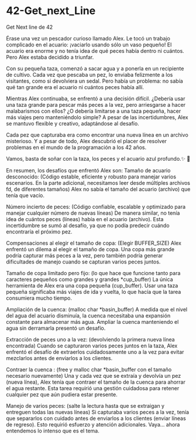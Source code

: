 # 42-Get_next_Line
Get Next line de 42

Érase una vez un pescador curioso llamado Alex. Le tocó un trabajo complicado en el acuario: ¡vaciarlo usando sólo un vaso pequeño! El acuario era enorme y no tenía idea de qué peces había dentro ni cuántos. Pero Alex estaba decidido a triunfar.

Con su pequeña taza, comenzó a sacar agua y a ponerla en un recipiente de cultivo. Cada vez que pescaba un pez, lo enviaba felizmente a los visitantes, como si devolviera un sedal. Pero había un problema: no sabía qué tan grande era el acuario ni cuántos peces había allí.

Mientras Alex continuaba, se enfrentó a una decisión difícil. ¿Debería usar una taza grande para pescar más peces a la vez, pero arriesgarse a hacer malabarismos con ellos? ¿O debería limitarse a una taza pequeña, hacer más viajes pero manteniéndolo simple? A pesar de las incertidumbres, Alex se mantuvo flexible y creativo, adaptándose al desafío.

Cada pez que capturaba era como encontrar una nueva línea en un archivo misterioso. Y a pesar de todo, Alex descubrió el placer de resolver problemas en el mundo de la programación a los 42 años.

Vamos, basta de soñar con la taza, los peces y el acuario azul profundo.✨ 💫


En resumen, los desafíos que enfrentó Alex son:
Tamaño de acuario desconocido:
(Código estable, eficiente y robusto para manejar varios escenarios. En la parte adicional, necesitamos leer desde múltiples archivos fd, de diferentes tamaños)
Alex no sabía el tamaño del acuario (archivo) que tenía que vacío.

Número incierto de peces:
(Código confiable, escalable y optimizado para manejar cualquier número de nuevas líneas)
De manera similar, no tenía idea de cuántos peces (líneas) había en el acuario (archivo). Esta incertidumbre se sumó al desafío, ya que no podía predecir cuándo encontraría el próximo pez.

Compensaciones al elegir el tamaño de copa:
(Elegir BUFFER_SIZE)
Alex enfrentó un dilema al elegir el tamaño de copa. Una copa más grande podría capturar más peces a la vez, pero también podría generar dificultades de manejo cuando se capturan varios peces juntos.

Tamaño de copa limitado pero fijo:
(lo que hace que funcione tanto para caracteres pequeños como grandes y grandes *cup_buffer) La
única herramienta de Alex era una copa pequeña (cup_buffer). Usar una taza pequeña significaba más viajes de ida y vuelta, lo que hacía que la tarea consumiera mucho tiempo.

Ampliación de la cuenca:
(malloc char *basin_buffer)
A medida que el nivel del agua del acuario disminuía, la cuenca necesitaba una expansión constante para almacenar más agua. Ampliar la cuenca manteniendo el agua sin derramarla presentó un desafío.

Extracción de peces uno a la vez:
(devolviendo la primera nueva línea encontrada)
Cuando se capturaron varios peces juntos en la taza, Alex enfrentó el desafío de extraerlos cuidadosamente uno a la vez para evitar mezclarlos antes de enviarlos a los clientes.

Contraer la cuenca :
(free y malloc char *basin_buffer con el tamaño necesario nuevamente)
Una y cada vez que se extraía y devolvía un pez (nueva línea), Alex tenía que contraer el tamaño de la cuenca para ahorrar el agua restante. Esta tarea requirió una gestión cuidadosa para retener cualquier pez que aún pudiera estar presente.

Manejo de varios peces:
(salte la lectura hasta que se extraigan y entreguen todas las nuevas líneas)
Si capturaba varios peces a la vez, tenía que separarlos con cuidado antes de enviarlos a los clientes (enviar líneas de regreso). Esto requirió esfuerzo y atención adicionales.
Vaya… ahora entendemos lo intenso que es el tema.

